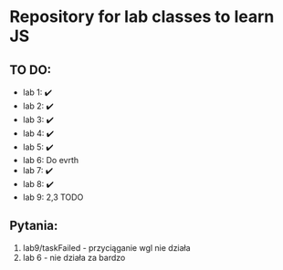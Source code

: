  # Repository for lab classes to learn JS  
 ## TO DO:
 - lab 1: ✔️
 - lab 2: ✔️
 - lab 3: ✔️
 - lab 4: ✔️
 - lab 5: ✔️
 - lab 6: Do evrth
 - lab 7: ✔️
 - lab 8: ✔️
 - lab 9: 2,3 TODO

## Pytania:
 
 1. lab9/taskFailed - przyciąganie wgl nie działa
 2. lab 6 - nie działa za bardzo
 
 
